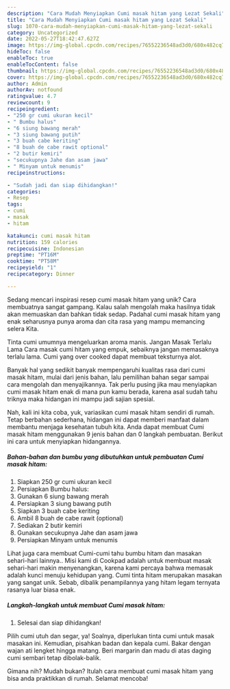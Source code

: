 ```yaml
---
description: "Cara Mudah Menyiapkan Cumi masak hitam yang Lezat Sekali"
title: "Cara Mudah Menyiapkan Cumi masak hitam yang Lezat Sekali"
slug: 1070-cara-mudah-menyiapkan-cumi-masak-hitam-yang-lezat-sekali
category: Uncategorized
date: 2022-05-27T18:42:47.627Z
image: https://img-global.cpcdn.com/recipes/76552236548ad3d0/680x482cq70/cumi-masak-hitam-foto-resep-utama.jpg
hideToc: false
enableToc: true
enableTocContent: false
thumbnail: https://img-global.cpcdn.com/recipes/76552236548ad3d0/680x482cq70/cumi-masak-hitam-foto-resep-utama.jpg
cover: https://img-global.cpcdn.com/recipes/76552236548ad3d0/680x482cq70/cumi-masak-hitam-foto-resep-utama.jpg
author: Admin
authorAv: notfound
ratingvalue: 4.7
reviewcount: 9
recipeingredient:
- "250 gr cumi ukuran kecil"
- " Bumbu halus"
- "6 siung bawang merah"
- "3 siung bawang putih"
- "3 buah cabe keriting"
- "8 buah de cabe rawit optional"
- "2 butir kemiri"
- "secukupnya Jahe dan asam jawa"
- " Minyam untuk menumis"
recipeinstructions:

- "Sudah jadi dan siap dihidangkan!"
categories:
- Resep
tags:
- cumi
- masak
- hitam

katakunci: cumi masak hitam 
nutrition: 159 calories
recipecuisine: Indonesian
preptime: "PT16M"
cooktime: "PT58M"
recipeyield: "1"
recipecategory: Dinner

---
```





Sedang mencari inspirasi resep cumi masak hitam yang unik? Cara membuatnya sangat gampang. Kalau salah mengolah maka hasilnya tidak akan memuaskan dan bahkan tidak sedap. Padahal cumi masak hitam yang enak seharusnya punya aroma dan cita rasa yang mampu memancing selera Kita.





Tinta cumi umumnya mengeluarkan aroma manis. Jangan Masak Terlalu Lama Cara masak cumi hitam yang empuk, sebaiknya jangan memasaknya terlalu lama. Cumi yang over cooked dapat membuat teksturnya alot.

Banyak hal yang sedikit banyak mempengaruhi kualitas rasa dari cumi masak hitam, mulai dari jenis bahan, lalu pemilihan bahan segar sampai cara mengolah dan menyajikannya. Tak perlu pusing jika mau menyiapkan cumi masak hitam enak di mana pun kamu berada, karena asal sudah tahu triknya maka hidangan ini mampu jadi sajian spesial.






Nah, kali ini kita coba, yuk, variasikan cumi masak hitam sendiri di rumah. Tetap berbahan sederhana, hidangan ini dapat memberi manfaat dalam membantu menjaga kesehatan tubuh kita. Anda dapat membuat Cumi masak hitam menggunakan 9 jenis bahan dan 0 langkah pembuatan. Berikut ini cara untuk menyiapkan hidangannya.

<!--inarticleads1-->

##### Bahan-bahan dan bumbu yang dibutuhkan untuk pembuatan Cumi masak hitam:

1. Siapkan 250 gr cumi ukuran kecil
1. Persiapkan  Bumbu halus:
1. Gunakan 6 siung bawang merah
1. Persiapkan 3 siung bawang putih
1. Siapkan 3 buah cabe keriting
1. Ambil 8 buah de cabe rawit (optional)
1. Sediakan 2 butir kemiri
1. Gunakan secukupnya Jahe dan asam jawa
1. Persiapkan  Minyam untuk menumis


Lihat juga cara membuat Cumi-cumi tahu bumbu hitam dan masakan sehari-hari lainnya.. Misi kami di Cookpad adalah untuk membuat masak sehari-hari makin menyenangkan, karena kami percaya bahwa memasak adalah kunci menuju kehidupan yang. Cumi tinta hitam merupakan masakan yang sangat unik. Sebab, dibalik penampilannya yang hitam legam ternyata rasanya luar biasa enak. 

<!--inarticleads2-->

##### Langkah-langkah untuk membuat Cumi masak hitam:


1. Selesai dan siap dihidangkan!

Pilih cumi utuh dan segar, ya! Soalnya, diperlukan tinta cumi untuk masak masakan ini. Kemudian, pisahkan badan dan kepala cumi. Bakar dengan wajan ati lengket hingga matang. Beri margarin dan madu di atas daging cumi sembari tetap dibolak-balik. 

Gimana nih? Mudah bukan? Itulah cara membuat cumi masak hitam yang bisa anda praktikkan di rumah. Selamat mencoba!
